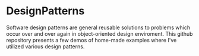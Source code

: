 # DesignPatterns

Software design patterns are general reusable solutions to problems which occur over and over again in object-oriented design enviroment.
This github repository presents a few demos of home-made examples where I've utilized various design patterns.
